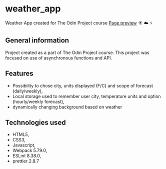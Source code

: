 # weather_app

Weather App created for The Odin Project course [Page preview](https://dariuszk92.github.io/weather_app/) :sunny: :cloud: :zap:

## General information

Project created as a part of The Odin Project course.
This project was focused on use of asynchronous functions and API.

## Features

-   Possibility to chose city, units displayed (F/C) and scope of forecast (daily/weekly),
-   Local storage used to remember user city, temperature units and option (hourly/weekly forecast),
-   dynamically changing background based on weather

## Technologies used

-   HTML5,
-   CSS3,
-   Javascript,
-   Webpack 5.79.0,
-   ESLint 8.38.0,
-   prettier 2.8.7
